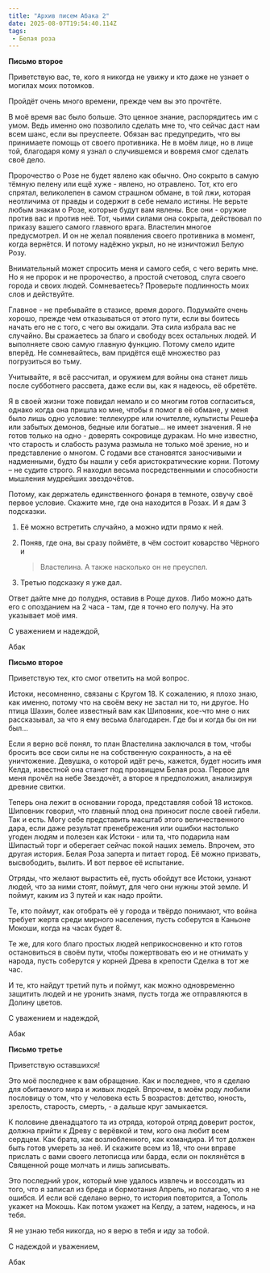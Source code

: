 ```yaml
---
title: "Архив писем Абака 2"
date: 2025-08-07T19:54:40.114Z
tags:
 - Белая роза
---
```


**Письмо второе**

Приветствую вас, те, кого я никогда не увижу и кто даже не узнает о
могилах моих потомков.

Пройдёт очень много времени, прежде чем вы это прочтёте.

В моё время вас было больше. Это ценное знание, распорядитесь им с умом.
Ведь именно оно позволило сделать мне то, что сейчас даст нам всем шанс,
если вы преуспеете. Обязан вас предупредить, что вы принимаете помощь от
своего противника. Не в моём лице, но в лице той, благодаря кому я узнал
о случившемся и вовремя смог сделать своё дело.

Пророчество о Розе не будет явлено как обычно. Оно сокрыто в самую
тёмную пелену или ещё хуже - явлено, но отравлено. Тот, кто его спрятал,
великолепен в самом страшном обмане, в той лжи, которая неотличима от
правды и содержит в себе немало истины. Не верьте любым знакам о Розе,
которые будут вам явлены. Все они - оружие против вас и против неё. Тот,
чьими силами она сокрыта, действовал по приказу вашего самого главного
врага. Властелин многое предусмотрел. И он не желал появления своего
противника в момент, когда вернётся. И потому надёжно укрыл, но не
изничтожил Белую Розу.

Внимательный может спросить меня и самого себя, с чего верить мне. Но я
не пророк и не пророчество, а простой счетовод, слуга своего города и
своих людей. Сомневаетесь? Проверьте подлинность моих слов и действуйте.

Главное - не пребывайте в стазисе, время дорого. Подумайте очень хорошо,
прежде чем отказываться от этого пути, если вы боитесь начать его не с
того, с чего вы ожидали. Эта сила избрала вас не случайно. Вы сражаетесь
за благо и свободу всех остальных людей. И выполняете свою самую главную
функцию. Потому смело идите вперёд. Не сомневайтесь, вам придётся ещё
множество раз погрузиться во тьму.

Учитывайте, я всё рассчитал, и оружием для войны она станет лишь после
субботнего рассвета, даже если вы, как я надеюсь, её обретёте.

Я в своей жизни тоже повидал немало и со многим готов согласиться,
однако когда она пришла ко мне, чтобы я помог в её обмане, у меня было
лишь одно условие: теллекурре или ючителле, культисты Решефа или забытых
демонов, бедные или богатые… не имеет значения. Я не готов только на
одно - доверять сокровище дуракам. Но мне известно, что старость и
слабость разума размыла не только моё зрение, но и представление о
многом. С годами все становятся заносчивыми и надменными, будто бы нашли
у себя аристократические корни. Потому – не судите строго. Я находил
весьма посредственными и способности мышления мудрейших звездочётов.

Потому, как держатель единственного фонаря в темноте, озвучу своё первое
условие. Скажите мне, где она находится в Розах. И я дам 3 подсказки.

1.  Её можно встретить случайно, а можно идти прямо к ней.

2.  Поняв, где она, вы сразу поймёте, в чём состоит коварство Чёрного и
    > Властелина. А также насколько он не преуспел.

3.  Третью подсказку я уже дал.

Ответ дайте мне до полудня, оставив в Роще духов. Либо можно дать его с
опозданием на 2 часа - там, где я точно его получу. На это указывает моё
имя.

С уважением и надеждой,

Абак

**Письмо второе**

Приветствую тех, кто смог ответить на мой вопрос.

Истоки, несомненно, связаны с Кругом 18. К сожалению, я плохо знаю, как
именно, потому что на своём веку не застал ни то, ни другое. Но птица
Шахин, более известный вам как Шиповник, кое-что мне о них рассказывал,
за что я ему весьма благодарен. Где бы и когда бы он ни был…

Если я верно всё понял, то план Властелина заключался в том, чтобы
бросить все свои силы не на собственную сохранность, а на её
уничтожение. Девушка, о которой идёт речь, кажется, будет носить имя
Келда, известной она станет под прозвищем Белая роза. Первое для меня
прочёл на небе Звездочёт, а второе я предположил, анализируя древние
свитки.

Теперь она лежит в основании города, представляя собой 18 истоков.
Шиповник говорил, что главный плод она приносит после своей гибели. Так
и есть. Могу себе представить масштаб этого величественного дара, если
даже результат пренебрежения или ошибки настолько угоден людям и полезен
как Истоки - или та, что подарила нам Шипастый торг и оберегает сейчас
покой наших земель. Впрочем, это другая история. Белая Роза заперта и
питает город. Её можно призвать, высвободить, вылить. И вот первое её
испытание.

Отряды, что желают вырастить её, пусть обойдут все Истоки, узнают людей,
что за ними стоят, поймут, для чего они нужны этой земле. И поймут,
каким из 3 путей и как надо пройти.

Те, кто поймут, как отобрать её у города и твёрдо понимают, что война
требует жертв среди мирного населения, пусть соберутся в Каньоне Мокоши,
когда на часах будет 8.

Те же, для кого благо простых людей неприкосновенно и кто готов
остановиться в своём пути, чтобы пожертвовать ею и не отнимать у народа,
пусть соберутся у корней Древа в крепости Сделка в тот же час.

И те, кто найдут третий путь и поймут, как можно одновременно защитить
людей и не уронить знамя, пусть тогда же отправляются в Долину цветов.

С уважением и надеждой,

Абак

**Письмо третье**

Приветствую оставшихся!

Это моё последнее к вам обращение. Как и последнее, что я сделаю для
обитаемого мира и живых людей. Впрочем, в моём роду любили пословицу о
том, что у человека есть 5 возрастов: детство, юность, зрелость,
старость, смерть, - а дальше круг замыкается.

К половине двенадцатого та из отряда, которой отряд доверит росток,
должна прийти к Древу с верёвкой и тем, кого она любит всем сердцем. Как
брата, как возлюбленного, как командира. И тот должен быть готов умереть
за неё. И скажите всем из 18, что они вправе прислать с вами своего
летописца или барда, если он поклянётся в Священной роще молчать и лишь
записывать.

Это последний урок, который мне удалось извлечь и воссоздать из того,
что я записал из бреда и бормотания Апрель, но полагаю, что я не ошибся.
И если всё сделано верно, то история повторится, а Тополь укажет на
Мокошь. Как потом укажет на Келду, а затем, надеюсь, и на тебя.

Я не узнаю тебя никогда, но я верю в тебя и иду за тобой.

С надеждой и уважением,

Абак

